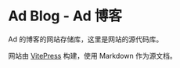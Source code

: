 # Ad Blog - Ad 博客
Ad 的博客的网站存储库，这里是网站的源代码库。

网站由 [VitePress](https://vitepress.dev) 构建，使用 Markdown 作为源文档。
